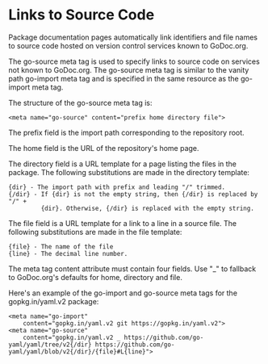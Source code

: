# Links to Source Code

Package documentation pages automatically link identifiers and file names to source code hosted on version control services known to GoDoc.org. 

The go-source meta tag is used to specify links to source code on services not known to GoDoc.org. 
The go-source meta tag is similar to the vanity path go-import meta tag and is specified in the same resource as the go-import meta tag.

The structure of the go-source meta tag is:

    <meta name="go-source" content="prefix home directory file">

The prefix field is the import path corresponding to the repository root.

The home field is the URL of the repository's home page.

The directory field is a URL template for a page listing the files in the
package. The following substitutions are made in the directory template:

    {dir} - The import path with prefix and leading "/" trimmed.
    {/dir} - If {dir} is not the empty string, then {/dir} is replaced by "/" +
             {dir}. Otherwise, {/dir} is replaced with the empty string.

The file field is a URL template for a link to a line in a source file. The
following substitutions are made in the file template:

    {file} - The name of the file
    {line} - The decimal line number.

The meta tag content attribute must contain four fields. Use "_" to fallback to
GoDoc.org's defaults for home, directory and file.

Here's an example of the go-import and go-source meta tags for the
gopkg.in/yaml.v2 package:

    <meta name="go-import"
        content="gopkg.in/yaml.v2 git https://gopkg.in/yaml.v2">
    <meta name="go-source"
        content="gopkg.in/yaml.v2 _ https://github.com/go-yaml/yaml/tree/v2{/dir} https://github.com/go-yaml/yaml/blob/v2{/dir}/{file}#L{line}">
